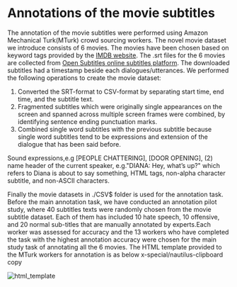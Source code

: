 # Annotations of the movie subtitles

The annotation of the movie subtitles were performed using Amazon Mechanical Turk(MTurk) crowd sourcing workers. The novel movie dataset we introduce consists of 6 movies. The movies have been chosen based on keyword tags provided by the [IMDB website](https://www.imdb.com/search/keyword/). The .srt files for the 6 movies are collected from [Open Subtitles online subtitles platform](https://www.opensubtitles.org/en/search/subs). The downloaded subtitles had a timestamp beside each dialogues/utterances. We performed the following operations to create the movie dataset:
1. Converted the SRT-format to CSV-format by separating start time, end time, and the subtitle text.
2. Fragmented subtitles which were originally single appearances on the screen and spanned across multiple screen frames were combined, by identifying sentence ending punctuation marks.
3. Combined single word subtitles with the previous subtitle because single word subtitles tend to be expressions and extension of the dialogue that has been said before.

Sound expressions,e.g [PEOPLE CHATTERING], [DOOR OPENING], (2) name header of the current speaker, e.g."DIANA: Hey, what’s up?" which refers to Diana is about to say something, HTML tags, non-alpha character subtitle, and non-ASCII characters.

Finally the movie datasets in ./CSV$ folder is used for the annotation task. Before the main annotation task, we have conducted an annotation pilot study, where 40 subtitles texts were randomly chosen from the movie subtitle dataset. Each of them has included 10 hate speech, 10 offensive, and 20 normal sub-titles that are manually annotated by experts.Each worker was assessed for accuracy and the 13 workers who have completed the task with the highest annotation accuracy were chosen for the main study task of annotating all the 6 movies.
The HTML template provided to the MTurk workers for annotation is as below
x-special/nautilus-clipboard
copy

![html_template](https://user-images.githubusercontent.com/2795092/125208975-10d07200-e296-11eb-9d26-e57aef079e4e.jpeg)
